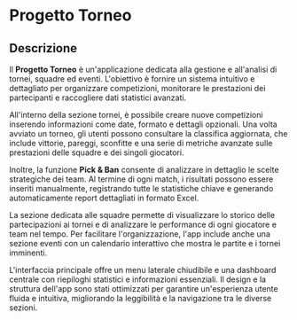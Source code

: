 # Progetto Torneo

## Descrizione

Il **Progetto Torneo** è un'applicazione dedicata alla gestione e all'analisi di tornei, squadre ed eventi. 
L'obiettivo è fornire un sistema intuitivo e dettagliato per organizzare competizioni, monitorare le prestazioni 
dei partecipanti e raccogliere dati statistici avanzati.

All'interno della sezione tornei, è possibile creare nuove competizioni inserendo informazioni come date, 
formato e dettagli opzionali. Una volta avviato un torneo, gli utenti possono consultare la classifica aggiornata, 
che include vittorie, pareggi, sconfitte e una serie di metriche avanzate sulle prestazioni delle squadre e dei singoli giocatori.

Inoltre, la funzione **Pick & Ban** consente di analizzare in dettaglio le scelte strategiche dei team. 
Al termine di ogni match, i risultati possono essere inseriti manualmente, registrando tutte le statistiche 
chiave e generando automaticamente report dettagliati in formato Excel.

La sezione dedicata alle squadre permette di visualizzare lo storico delle partecipazioni ai tornei e di analizzare 
le performance di ogni giocatore e team nel tempo. Per facilitare l'organizzazione, l'app include anche una sezione 
eventi con un calendario interattivo che mostra le partite e i tornei imminenti.

L'interfaccia principale offre un menu laterale chiudibile e una dashboard centrale con riepiloghi statistici e informazioni essenziali. 
Il design e la struttura dell'app sono stati ottimizzati per garantire un'esperienza utente fluida e intuitiva, migliorando 
la leggibilità e la navigazione tra le diverse sezioni.
